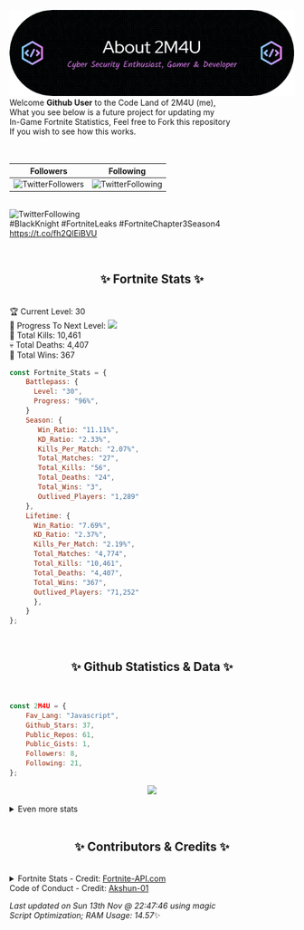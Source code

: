
  ![Header](./src/github-banner.png)
  <br>
  Welcome **Github User** to the Code Land of 2M4U (me),<br>
  What you see below is a future project for updating my<br>
  In-Game Fortnite Statistics, Feel free to Fork this repository<br>
  If you wish to see how this works.
  <br><br>
  <br>
  
  | Followers  | Following |
  | ---------- |:---------:|
  | ![TwitterFollowers](https://img.shields.io/badge/Twitter%20Followers-80-blue)  | ![TwitterFollowing](https://img.shields.io/badge/Twitter%20Following-232-blue)  |


  <br>![TwitterFollowing](https://img.shields.io/badge/Latest%20Tweet--blue)<br>
  #BlackKnight #FortniteLeaks #FortniteChapter3Season4 https://t.co/fh2QlEiBVU
   
  <br><h2 align="center"> ✨ Fortnite Stats ✨</h2><br>
  🏆 Current Level: 30<br>
  🎉 Progress To Next Level: ![](https://geps.dev/progress/96)<br>
  🎯 Total Kills: 10,461<br>
  💀 Total Deaths: 4,407<br>
  👑 Total Wins: 367<br>

```js
const Fortnite_Stats = {
    Battlepass: {
      Level: "30",
      Progress: "96%",    
    }
    Season: { 
       Win_Ratio: "11.11%",
       KD_Ratio: "2.33%",
       Kills_Per_Match: "2.07%",
       Total_Matches: "27",
       Total_Kills: "56",
       Total_Deaths: "24",
       Total_Wins: "3",
       Outlived_Players: "1,289"
    },
    Lifetime: {
      Win_Ratio: "7.69%",
      KD_Ratio: "2.37%",
      Kills_Per_Match: "2.19%",
      Total_Matches: "4,774",
      Total_Kills: "10,461",
      Total_Deaths: "4,407",
      Total_Wins: "367",
      Outlived_Players: "71,252"
      },
    }
}; 
```


<br><h2 align="center"> ✨ Github Statistics & Data ✨</h2><br>

```js
const 2M4U = {
    Fav_Lang: "Javascript",
    Github_Stars: 37,
    Public_Repos: 61,
    Public_Gists: 1,
    Followers: 8,
    Following: 21,
}; 
```

<p align="center">
<img src="https://github-readme-streak-stats.herokuapp.com/?user=2M4U&theme=tokyonight">
</p>
<details>
  <summary>
      Even more stats
  </summary>
  <p align="center">
    <img src="https://github-profile-trophy.vercel.app/?username=2M4U&theme=dracula">
    <img src="https://github-readme-stats.vercel.app/api?username=2M4U&theme=tokyonight&count_private=true&show_icons=true&include_all_commits=true">
  </p>
</details>
<br><h2 align="center"> ✨ Contributors & Credits ✨</h2><br>
<details>
  <summary>
      Fortnite Stats - Credit: <a href="https://fortnite-api.com/?utm_source=github.com/2M4U/2M4U">Fortnite-API.com</a><br>
      Code of Conduct - Credit: <a href="https://github.com/Akshun-01">Akshun-01</a>
  </summary>
</details>

<!-- Last updated on Sun Nov 13 2022 22:47:46 GMT+0000 (Coordinated Universal Time) ;-;-->
<i>Last updated on  Sun 13th Nov @ 22:47:46 using magic<br>
Script Optimization; RAM Usage: 14.57</i>✨